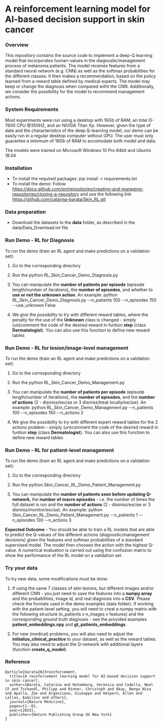 # 	A reinforcement learning model for AI-based decision support in skin cancer
 
### Overview
This repository contains the source code to implement a deep-Q learning model that incorporates human-values in the diagnostic/management process of melanoma patients. The model receives features from a standard neural network (e.g. CNN) as well as the softmax probabilities for the different classes. It then makes a recommendation, based on the policy learned from a reward table defined by medical experts. The model may keep or change the diagnosis when compared witht the CNN. Additionally, we consider the possibility for the model to recommend management actions.

### System Requirements
Most experiments were run using a desktop with 16Gb of RAM, an Intel i5-7600 CPU @350HZ, and an NIVIDA Titan Xp. 
However, given the type of data and the characterisitcs of the deep Q-learning model, our demo can be easily run in a regular desktop computer without GPU. The user must only guarantee a minimum of 16Gb of RAM to accomodate both model and data.

The models were trained on Microsoft Windows 10 Pro 64bit and Ubunto 18.04

### Installation
* To install the required packages: pip install -r requirements.txt
* To install the demo: Follow https://docs.github.com/en/repositories/creating-and-managing-repositories/cloning-a-repository and use the following link https://github.com/catarina-barata/Skin_RL.git

### Data preparation
* Download the datasets to the **data** folder, as described in the data/Data_Download.txt file

### Run Demo - RL for Diagnosis
To run the demo (train an RL agent and make predictions on a validation set):
1) Go  to the corresponding directory

2) Run the python RL_Skin_Cancer_Demo_Diagnosis.py

3) You can manipulate the **number of patients per episode** (episode length/number of iterations), the **number of episodes**, and whether to **use or not the unknown action**.
An example: python RL_Skin_Cancer_Demo_Diagnosis.py --n_patients 100 --n_episodes 150 --use_unknown False

4) We give the possibility to try with different reward tables, where the penalty for the use of the **Unknown** class is changed - simply (un)comment the code of the desired reward in funtion **step** (class **Dermatologist**).
You can also use this function to define new reward tables

### Run Demo - RL for lesion/image-level management
To run the demo (train an RL agent and make predictions on a validation set):
1) Go  to the corresponding directory

2) Run the python RL_Skin_Cancer_Demo_Management.py

3) You can manipulate the **number of patients per episode** (episode length/number of iterations), the **number of episodes**, and the **number of actions** (2 - dismiss/excise or 3 dismiss/treat locally/excise).
An example: python RL_Skin_Cancer_Demo_Management.py --n_patients 100 --n_episodes 150 --n_actions 2

4) We give the possibility to try with different expert reward tables for the 2 actions problem - simply (un)comment the code of the desired reward in funtion **step** (class **Dermatologist**).
You can also use this function to define new reward tables

### Run Demo - RL for patient-level management
To run the demo (train an RL agent and make predictions on a validation set):
1) Go  to the corresponding directory

2) Run the python Skin_Cancer_RL_Demo_Patient_Management.py

3) You can manipulate the **number of patients seen before updating Q-network**, the **number of macro episodes** - i.e. the number of times the full dataset is run  and the **number of actions** (2 - dismiss/excise or 3 dismiss/monitor/excise).
An example: python Skin_Cancer_RL_Demo_Patient_Management.py --n_patients 1 --n_episodes 130 --n_actions 3

**Expected Outcome** - You should be able to train a RL models that are able to predict the Q-values of the different actions (diagnostic/management decisions) given the features and softmax probabilities of a standard supervised model. The model then chooses the action with the highest Q-value. A numerical evaluation is carried out using the confusion matrix to show the performance of the RL model on a validation set.

### Try your data
To try new data, some modifications must be done:
1) If using the same 7 classes of skin lesions, but different images and/or different CNN - you just need to save the features into a **numpy array** and the probabilities, image id, and real diagnosis into a **CSV**. Please check the formats used in the demo examples (data folder). If working with the patient-level setting, you will need to creat a numpy matrix with the following structure (n_patients x n_images x features) and the corresponding ground truth diagnosis - see the provided examples **patient_embeddings.npy** and **gt_patients_embeddings**.

2) For new (medical) problems, you will also need to adjust the **initialize_clinical_practice** to your dataset, as well as the reward tables.
You may also need to adjust the Q-network with additional layers (function **create_q_model**).

### Reference
```
@article{barata2023reinforcement,
  title={A reinforcement learning model for AI-based decision support in skin cancer},
  author={Barata, Catarina and Rotemberg, Veronica and Codella, Noel CF and Tschandl, Philipp and Rinner, Christoph and Akay, Bengu Nisa and Apalla, Zoe and Argenziano, Giuseppe and Halpern, Allan and Lallas, Aimilios and others},
  journal={Nature Medicine},
  pages={1--6},
  year={2023},
  publisher={Nature Publishing Group US New York}
}
```
